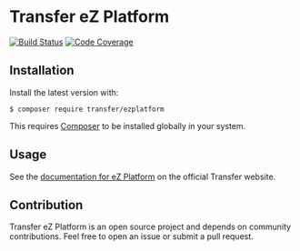 Transfer eZ Platform
====================

[![Build Status](https://travis-ci.org/transfer-framework/ezplatform.svg?branch=1.0)](https://travis-ci.org/transfer-framework/ezplatform) 
[![Code Coverage](https://scrutinizer-ci.com/g/transfer-framework/ezplatform/badges/coverage.png?b=1.0)](https://scrutinizer-ci.com/g/transfer-framework/ezplatform/?branch=1.0)

Installation
------------

Install the latest version with:

    $ composer require transfer/ezplatform

This requires [Composer](https://getcomposer.org/download/) to be installed globally in your system.

Usage
------------

See the [documentation for eZ Platform](http://transfer-framework.com/docs/1.0/sources_and_targets/ezplatform/) on the official Transfer website. 

Contribution
------------

Transfer eZ Platform is an open source project and depends on community contributions. Feel free to open an issue or submit a pull request.
